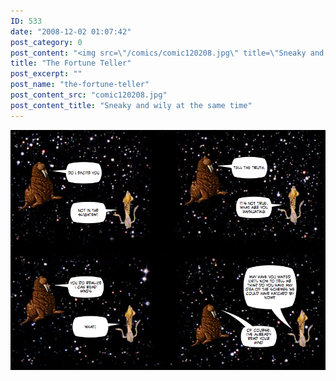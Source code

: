 ```yaml
---
ID: 533
date: "2008-12-02 01:07:42"
post_category: 0
post_content: "<img src=\"/comics/comic120208.jpg\" title=\"Sneaky and wily at the same time\" />"
title: "The Fortune Teller"
post_excerpt: ""
post_name: "the-fortune-teller"
post_content_src: "comic120208.jpg"
post_content_title: "Sneaky and wily at the same time"
---
```



[![Sneaky and wily at the same time](/comics-hi-res/comic120208.jpg)](/comics-hi-res/comic120208.jpg)
